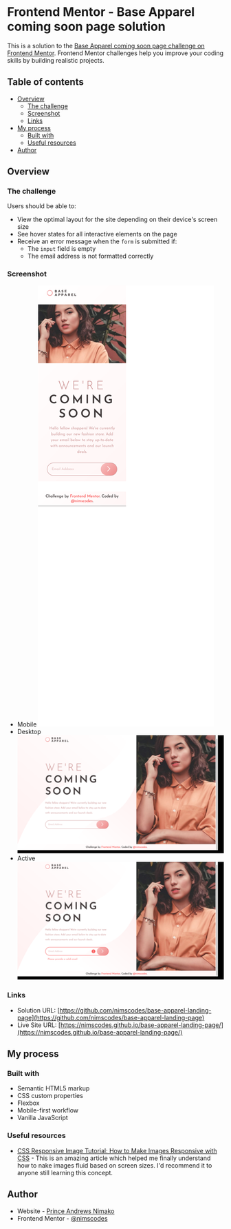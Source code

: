 # Frontend Mentor - Base Apparel coming soon page solution

This is a solution to the [Base Apparel coming soon page challenge on Frontend Mentor](https://www.frontendmentor.io/challenges/base-apparel-coming-soon-page-5d46b47f8db8a7063f9331a0). Frontend Mentor challenges help you improve your coding skills by building realistic projects. 

## Table of contents

- [Overview](#overview)
  - [The challenge](#the-challenge)
  - [Screenshot](#screenshot)
  - [Links](#links)
- [My process](#my-process)
  - [Built with](#built-with)
  - [Useful resources](#useful-resources)
- [Author](#author)



## Overview

### The challenge

Users should be able to:

- View the optimal layout for the site depending on their device's screen size
- See hover states for all interactive elements on the page
- Receive an error message when the `form` is submitted if:
  - The `input` field is empty
  - The email address is not formatted correctly

### Screenshot

- Mobile
![Mobile View](./images/mobile-view.png)
- Desktop
![Desktop View](./images/desktop-view.png)
- Active
![Active State](./images/active-state.png)

### Links

- Solution URL: [https://github.com/nimscodes/base-apparel-landing-page](https://github.com/nimscodes/base-apparel-landing-page)
- Live Site URL: [https://nimscodes.github.io/base-apparel-landing-page/](https://nimscodes.github.io/base-apparel-landing-page/)

## My process

### Built with

- Semantic HTML5 markup
- CSS custom properties
- Flexbox
- Mobile-first workflow
- Vanilla JavaScript

### Useful resources

- [CSS Responsive Image Tutorial: How to Make Images Responsive with CSS](https://www.freecodecamp.org/news/css-responsive-image-tutorial/) - This is an amazing article which helped me finally understand how to nake images fluid based on screen sizes. I'd recommend it to anyone still learning this concept.


## Author

- Website - [Prince Andrews Nimako](https://nimscodes.vercel.app/)
- Frontend Mentor - [@nimscodes](https://www.frontendmentor.io/profile/nimscodes)
